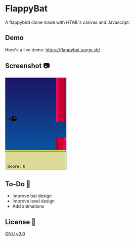 # FlappyBat
A flappybird clone made with HTML's canvas and Javascript.  

## Demo  
Here's a live demo: https://flappybat.surge.sh/  

## Screenshot :camera:  
![Flappy](https://github.com/Hichem-Chabou/FlappyBat/blob/master/img/flappybat.PNG)  

## To-Do :memo:  
* Improve bat design  
* Improve level design  
* Add animations  

## License :scroll:  
[GNU v3.0](https://github.com/Hichem-Chabou/FlappyBat/blob/master/LICENSE)

